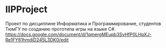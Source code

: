 # IIPProject
Проект по дисциплине Информатика и Программирование, студентов ТюмГУ по созданию прототипа игры на языке C#. 
https://docs.google.com/document/d/1qmergMEupb3SvHfP0LHpXJ-Re1FY61hmdjD245L3DK0/edit
